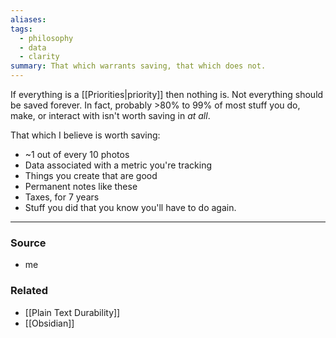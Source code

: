 ```yaml
---
aliases: 
tags:
  - philosophy
  - data
  - clarity
summary: That which warrants saving, that which does not.
---
```

If everything is a [[Priorities|priority]] then nothing is. Not everything should be saved forever. In fact, probably >80% to 99% of most stuff you do, make, or interact with isn't worth saving in *at all*.

That which I believe is worth saving:

- ~1 out of every 10 photos
- Data associated with a metric you're tracking
- Things you create that are good
- Permanent notes like these
- Taxes, for 7 years
- Stuff you did that you know you'll have to do again.


---
### Source
- me

### Related
- [[Plain Text Durability]]
- [[Obsidian]]